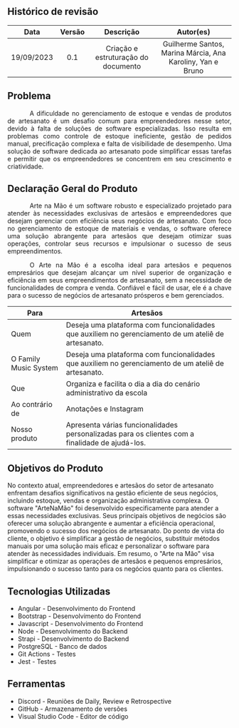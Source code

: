 ## Histórico de revisão

|    Data    | Versão |              Descrição              |  Autor(es)  |
| :--------: | :----: | :---------------------------------: | :---------: |
| 19/09/2023 |  0.1   | Criação e estruturação do documento | Guilherme Santos, Marina Márcia, Ana Karoliny, Yan e Bruno |

## Problema

<p style="text-indent: 50px;text-align: justify;">
    A dificuldade no gerenciamento de estoque e vendas de produtos de artesanato é um desafio comum para empreendedores nesse setor, devido à falta de soluções de software especializadas. Isso resulta em problemas como controle de estoque ineficiente, gestão de pedidos manual, precificação complexa e falta de visibilidade de desempenho. Uma solução de software dedicada ao artesanato pode simplificar essas tarefas e permitir que os empreendedores se concentrem em seu crescimento e criatividade.
</p>


## Declaração Geral do Produto

<p style="text-indent: 50px;text-align: justify;">Arte na Mão é um software robusto e especializado projetado para atender às necessidades exclusivas de artesãos e empreendedores que desejam gerenciar com eficiência seus negócios de artesanato. Com foco no gerenciamento de estoque de materiais e vendas, o software oferece uma solução abrangente para artesãos que desejam otimizar suas operações, controlar seus recursos e impulsionar o sucesso de seus empreendimentos.
</p>
<p style="text-indent: 50px;text-align: justify;">
O Arte na Mão é a escolha ideal para artesãos e pequenos empresários que desejam alcançar um nível superior de organização e eficiência em seus empreendimentos de artesanato, sem a necessidade de funcionalidades de compra e venda. Confiável e fácil de usar, ele é a chave para o sucesso de negócios de artesanato prósperos e bem gerenciados.</p>

| Para                  | Artesãos                                                                                                         |
| --------------------- | --------------------------------------------------------------------------------------------------------------------------- |
| Quem                  | Deseja uma plataforma com funcionalidades que auxiliem no gerenciamento de um ateliê de artesanato.       |
| O Family Music System |Deseja uma plataforma com funcionalidades que auxiliem no gerenciamento de um ateliê de artesanato.                                                                             |
| Que                   | Organiza e facilita o dia a dia do cenário administrativo da escola                                                         |
| Ao contrário de      | Anotações e Instagram                                                                                                                      |
| Nosso produto         | Apresenta várias funcionalidades personalizadas para os clientes com a finalidade de ajudá-los. |

## Objetivos do Produto
No contexto atual, empreendedores e artesãos do setor de artesanato enfrentam desafios significativos na gestão eficiente de seus negócios, incluindo estoque, vendas e organização administrativa complexa. O software "ArteNaMão" foi desenvolvido especificamente para atender a essas necessidades exclusivas. Seus principais objetivos de negócios são oferecer uma solução abrangente e aumentar a eficiência operacional, promovendo o sucesso dos negócios de artesanato. Do ponto de vista do cliente, o objetivo é simplificar a gestão de negócios, substituir métodos manuais por uma solução mais eficaz e personalizar o software para atender às necessidades individuais. Em resumo, o "Arte na Mão" visa simplificar e otimizar as operações de artesãos e pequenos empresários, impulsionando o sucesso tanto para os negócios quanto para os clientes.

## Tecnologias Utilizadas

- Angular - Desenvolvimento do Frontend
- Bootstrap - Desenvolvimento do Frontend
- Javascript - Desenvolvimento do Frontend
- Node - Desenvolvimento do Backend
- Strapi - Desenvolvimento do Backend
- PostgreSQL - Banco de dados
- Git Actions - Testes
- Jest - Testes

## Ferramentas

- Discord - Reuniões de Daily, Review e Retrospective
- GitHub - Armazenamento de versões
- Visual Studio Code - Editor de código
